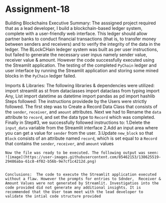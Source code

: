 # Assignment-18
Building Blockchains
Executive Summary:  The asssigned project required that as a lead developer, I build a blockchain-based ledger system, complete with a user-friendly web interface. This ledger should allow partner banks to conduct financial transactions (that is, to transfer money between senders and receivers) and to verify the integrity of the data in the ledger. The BLockCHain ledeger system was built as per user instructions, but failed to generate the necessary user  inpus  namely sender value, receiver value & amount. However the code successfully executed using the Streamlit application. The testing of the completed `PyChain` ledger and user interface by running the Streamlit application and storing some mined blocks in the `PyChain` ledger failed.

Imports & Libraries: The following libraries & dependencies were utilized:
    import streamlit as st
    from dataclasses import dataclass
    from typing import Any, List
    import datetime as datetime
    import pandas as pd
    import hashlib
Steps followed:  The instructions providede by the Users were strictly followed. The first step was to Create a Record Data Class that consists of the `sender`, `receiver`, and  `amount` attributes. Next we had to Rename the `data` attribute to `record`, and set the data type to `Record` which was completed. 
Finally in Step#3, we successfully followed instructions to:
    1.Delete the `input_data` variable from the Streamlit interface
    2.Add an input area where you can get a value for `sender` from the user.
    3.Update `new_block` so that `Block` consists of an attribute named `record`, which is set equal to a `Record` that contains the `sender`, `receiver`, and `amount` values

    Now the file was ready to be executed. The following output was seen:
    ![image](https://user-images.githubusercontent.com/85462153/138625519-29486aba-61c8-4f02-b56b-9e7cf1c4212d.png)


    Conclusions:  The code to execute the Streamlit application executed without a flaw. However the prompts for entries to Sdnder,  Receiver & Amount Values were not generated by Streamlit. Investigatios into the code provided did not generate any additional insights. It is recommended that the User team meet with the lead developer to validate the intial code structure provided
